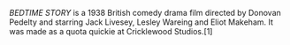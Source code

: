 _BEDTIME STORY_ is a 1938 British comedy drama film directed by Donovan Pedelty and starring Jack Livesey, Lesley Wareing and Eliot Makeham. It was made as a quota quickie at Cricklewood Studios.[1]
